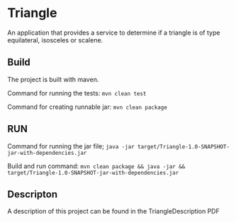 # Triangle
An application that provides a service to determine if a triangle is of type equilateral, isosceles or scalene.

## Build
The project is built with maven.

Command for running the tests: `mvn clean test`

Command for creating runnable jar: `mvn clean package`

## RUN
Command for running the jar file; `java -jar target/Triangle-1.0-SNAPSHOT-jar-with-dependencies.jar`

Build and run command: `mvn clean package && java -jar && target/Triangle-1.0-SNAPSHOT-jar-with-dependencies.jar`

## Descripton
A description of this project can be found in the TriangleDescription PDF
